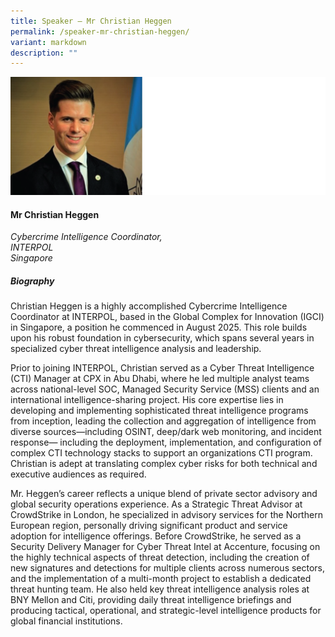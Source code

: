 ```yaml
---
title: Speaker – Mr Christian Heggen
permalink: /speaker-mr-christian-heggen/
variant: markdown
description: ""
---
```

![](/images/2025%20speakers/Christian.png)
#### **Mr Christian Heggen**

*Cybercrime Intelligence Coordinator, <br>INTERPOL<br>Singapore*

##### **Biography**
Christian Heggen is a highly accomplished Cybercrime Intelligence Coordinator at INTERPOL, based in the Global Complex for Innovation (IGCI) in Singapore, a position he commenced in August 2025. This role builds upon his robust foundation in cybersecurity, which spans several years in specialized cyber threat intelligence analysis and leadership. 

Prior to joining INTERPOL, Christian served as a Cyber Threat Intelligence (CTI) Manager at CPX in Abu Dhabi, where he led multiple analyst teams across national-level SOC, Managed Security Service (MSS) clients and an international intelligence-sharing project. His core expertise lies in developing and implementing sophisticated threat intelligence programs from inception, leading the collection and aggregation of intelligence from diverse sources—including OSINT, deep/dark web monitoring, and incident response— including the deployment, implementation, and configuration of complex CTI technology stacks to support an organizations CTI program. Christian is adept at translating complex cyber risks for both technical and executive audiences as required.

Mr. Heggen’s career reflects a unique blend of private sector advisory and global security operations experience. As a Strategic Threat Advisor at CrowdStrike in London, he specialized in advisory services for the Northern European region, personally driving significant product and service adoption for intelligence offerings. Before CrowdStrike, he served as a Security Delivery Manager for Cyber Threat Intel at Accenture, focusing on the highly technical aspects of threat detection, including the creation of new signatures and detections for multiple clients across numerous sectors, and the implementation of a multi-month project to establish a dedicated threat hunting team. He also held key threat intelligence analysis roles at BNY Mellon and Citi, providing daily threat intelligence briefings and producing tactical, operational, and strategic-level intelligence products for global financial institutions.
